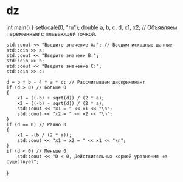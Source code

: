 # dz
int main()
{
    setlocale(0, "ru");
    double a, b, c, d, x1, x2; // Объявляем переменные с плавающей точкой.

    std::cout << "Введите значение A:"; // Вводим исходные данные
    std::cin >> a;
    std::cout << "Введите значени B:";
    std::cin >> b;
    std::cout << "Введите значение C:";
    std::cin >> c;

    d = b * b - 4 * a * c; // Рассчитываем дискриминант
    if (d > 0) // Больше 0
    {
        x1 = ((-b) + sqrt(d)) / (2 * a);
        x2 = ((-b) - sqrt(d)) / (2 * a);
        std::cout << "x1 = " << x1 << "\n";
        std::cout << "x2 = " << x2 << "\n";
    }
    if (d == 0) // Равно 0
    {
        x1 = -(b / (2 * a));
        std::cout << "x1 = x2 = " << x1 << "\n";
    }
    if (d < 0) // Меньше 0
        std::cout << "D < 0, Действительных корней уравнения не существует";
}
